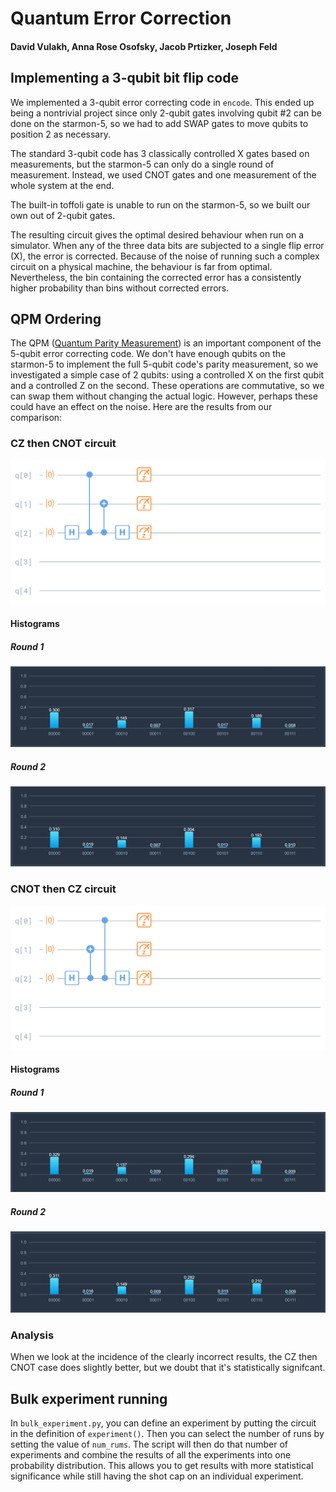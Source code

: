 # Quantum Error Correction
#### David Vulakh, Anna Rose Osofsky, Jacob Prtizker, Joseph Feld

## Implementing a 3-qubit bit flip code

We implemented a 3-qubit error correcting code in `encode`. This
ended up being a nontrivial project since only 2-qubit gates involving
qubit #2 can be done on the starmon-5, so we had to add SWAP gates to
move qubits to position 2 as necessary.

The standard 3-qubit code has 3 classically controlled X gates based
on measurements, but the starmon-5 can only do a single round of
measurement. Instead, we used CNOT gates and one measurement of the
whole system at the end.

The built-in toffoli gate is unable to run on the starmon-5, so we
built our own out of 2-qubit gates.

The resulting circuit gives the optimal desired behaviour when run on
a simulator. When any of the three data bits are subjected to a single
flip error (X), the error is corrected. Because of the noise of
running such a complex circuit on a physical machine, the behaviour is
far from optimal. Nevertheless, the bin containing the corrected error
has a consistently higher probability than bins without corrected
errors.

## QPM Ordering

The QPM ([Quantum Parity
Measurement](https://en.wikipedia.org/wiki/Parity_measurement)) is an
important component of the 5-qubit error correcting code. We don't
have enough qubits on the starmon-5 to implement the full 5-qubit
code's parity measurement, so we investigated a simple case of 2
qubits: using a controlled X on the first qubit and a controlled Z on
the second. These operations are commutative, so we can swap them
without changing the actual logic. However, perhaps these could have
an effect on the noise. Here are the results from our comparison:

### CZ then CNOT circuit

![CZ then CNOT](circuit-CZ%20then%20CNOT.png)

#### Histograms

##### Round 1

![CZ then CNOT histogram](cz%20then%20cnot%20histo.PNG)

##### Round 2

![CZ then CNOT histogram](cz%20then%20cnot%20round%202%20histo.PNG)

### CNOT then CZ circuit

![CNOT then CZ](circuit-CNOT%20then%20CZ.png)

#### Histograms

##### Round 1

![CZ then CNOT histogram](cnot%20then%20cz%20histo.PNG)

##### Round 2

![CZ then CNOT histogram](CNOT%20then%20CZ%20round%202%20histo.PNG)

### Analysis

When we look at the incidence of the clearly incorrect results, the CZ
then CNOT case does slightly better, but we doubt that it's
statistically signifcant.

## Bulk experiment running

In `bulk_experiment.py`, you can define an experiment by putting
the circuit in the definition of `experiment()`. Then you can
select the number of runs by setting the value of `num_rums`. The
script will then do that number of experiments and combine the results
of all the experiments into one probability distribution. This allows
you to get results with more statistical significance while still
having the shot cap on an individual experiment.

